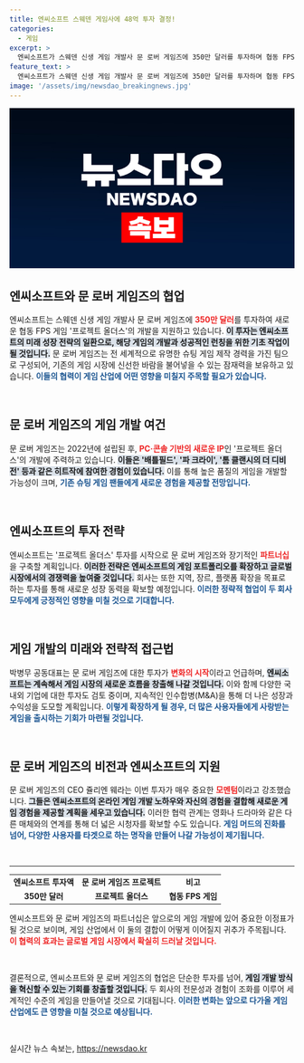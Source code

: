 ```yaml
---
title: 엔씨소프트 스웨덴 게임사에 48억 투자 결정!
categories:
  - 게임
excerpt: >
  엔씨소프트가 스웨덴 신생 게임 개발사 문 로버 게임즈에 350만 달러를 투자하며 협동 FPS 게임 ‘프로젝트 올더스’ 개발에 나선다! 혁신적인 게임과 전략적 파트너십의 시작을 놓치지 마세요!
feature_text: >
  엔씨소프트가 스웨덴 신생 게임 개발사 문 로버 게임즈에 350만 달러를 투자하며 협동 FPS 게임 ‘프로젝트 올더스’ 개발에 나선다! 혁신적인 게임과 전략적 파트너십의 시작을 놓치지 마세요!
image: '/assets/img/newsdao_breakingnews.jpg'
---
```


<p><img src="/assets/img/newsdao_breakingnews.jpg" alt="koreaapp 속보" /></p>

<h2 data-ke-size="size26">엔씨소프트와 문 로버 게임즈의 협업</h2>

<p data-ke-size="size16">엔씨소프트는 스웨덴 신생 게임 개발사 문 로버 게임즈에 <b><span style="color: #ee2323;">350만 달러</span></b>를 투자하여 새로운 협동 FPS 게임 '프로젝트 올더스'의 개발을 지원하고 있습니다. <b><span style="background-color: #21538527;">이 투자는 엔씨소프트의 미래 성장 전략의 일환으로, 해당 게임의 개발과 성공적인 런칭을 위한 기초 작업이 될 것입니다.</span></b> 문 로버 게임즈는 전 세계적으로 유명한 슈팅 게임 제작 경력을 가진 팀으로 구성되어, 기존의 게임 시장에 신선한 바람을 불어넣을 수 있는 잠재력을 보유하고 있습니다. <b><span style="color: #1a5490;">이들의 협력이 게임 산업에 어떤 영향을 미칠지 주목할 필요가 있습니다.</span></b></p>

<p data-ke-size="size16">&nbsp;</p>

<h2 data-ke-size="size26">문 로버 게임즈의 게임 개발 여건</h2>

<p data-ke-size="size16">문 로버 게임즈는 2022년에 설립된 후, <b><span style="color: #ee2323;">PC·콘솔 기반의 새로운 IP</span></b>인 '프로젝트 올더스'의 개발에 주력하고 있습니다. <b><span style="background-color: #21538527;">이들은 '배틀필드', '파 크라이', '톰 클랜시의 더 디비전' 등과 같은 히트작에 참여한 경험이 있습니다.</span></b> 이를 통해 높은 품질의 게임을 개발할 가능성이 크며, <b><span style="color: #1a5490;">기존 슈팅 게임 팬들에게 새로운 경험을 제공할 전망입니다.</span></b></p>

<p data-ke-size="size16">&nbsp;</p>

<h2 data-ke-size="size26">엔씨소프트의 투자 전략</h2>

<p data-ke-size="size16">엔씨소프트는 '프로젝트 올더스' 투자를 시작으로 문 로버 게임즈와 장기적인 <b><span style="color: #ee2323;">파트너십</span></b>을 구축할 계획입니다. <b><span style="background-color: #21538527;">이러한 전략은 엔씨소프트의 게임 포트폴리오를 확장하고 글로벌 시장에서의 경쟁력을 높여줄 것입니다.</span></b> 회사는 또한 지역, 장르, 플랫폼 확장을 목표로 하는 투자를 통해 새로운 성장 동력을 확보할 예정입니다. <b><span style="color: #1a5490;">이러한 정략적 협업이 두 회사 모두에게 긍정적인 영향을 미칠 것으로 기대합니다.</span></b></p>

<p data-ke-size="size16">&nbsp;</p>

<h2 data-ke-size="size26">게임 개발의 미래와 전략적 접근법</h2>

<p data-ke-size="size16">박병무 공동대표는 문 로버 게임즈에 대한 투자가 <b><span style="color: #ee2323;">변화의 시작</span></b>이라고 언급하며, <b><span style="background-color: #21538527;">엔씨소프트는 계속해서 게임 시장의 새로운 흐름을 창출해 나갈 것입니다.</span></b> 이와 함께 다양한 국내외 기업에 대한 투자도 검토 중이며, 지속적인 인수합병(M&A)을 통해 더 나은 성장과 수익성을 도모할 계획입니다. <b><span style="color: #1a5490;">이렇게 확장하게 될 경우, 더 많은 사용자들에게 사랑받는 게임을 출시하는 기회가 마련될 것입니다.</span></b></p>

<p data-ke-size="size16">&nbsp;</p>

<h2 data-ke-size="size26">문 로버 게임즈의 비전과 엔씨소프트의 지원</h2>

<p data-ke-size="size16">문 로버 게임즈의 CEO 쥴리엔 웨라는 이번 투자가 매우 중요한 <b><span style="color: #ee2323;">모멘텀</span></b>이라고 강조했습니다. <b><span style="background-color: #21538527;">그들은 엔씨소프트의 온라인 게임 개발 노하우와 자신의 경험을 결합해 새로운 게임 경험을 제공할 계획을 세우고 있습니다.</span></b> 이러한 협력 관계는 영화나 드라마와 같은 다른 매체와의 연계를 통해 더 넓은 시청자를 확보할 수도 있습니다. <b><span style="color: #1a5490;">게임 머드의 진화를 넘어, 다양한 사용자를 타겟으로 하는 명작을 만들어 나갈 가능성이 제기됩니다.</span></b></p>

<p data-ke-size="size16">&nbsp;</p>

<hr />

<table style="width: 100%; border-collapse: collapse;">
    <tr>
        <td style="text-align: center; height: 17px;"><b>엔씨소프트 투자액</b></td>
        <td style="text-align: center; height: 17px;"><b>문 로버 게임즈 프로젝트</b></td>
        <td style="text-align: center; height: 17px;"><b>비고</b></td>
    </tr>
    <tr>
        <td style="text-align: center; height: 17px;"><b>350만 달러</b></td>
        <td style="text-align: center; height: 17px;"><b>프로젝트 올더스</b></td>
        <td style="text-align: center; height: 17px;"><b>협동 FPS 게임</b></td>
    </tr>
</table>

<p data-ke-size="size16">엔씨소프트와 문 로버 게임즈의 파트너십은 앞으로의 게임 개발에 있어 중요한 이정표가 될 것으로 보이며, 게임 산업에서 이 둘의 결합이 어떻게 이어질지 귀추가 주목됩니다. <b><span style="color: #ee2323;">이 협력의 효과는 글로벌 게임 시장에서 확실히 드러날 것입니다.</span></b></p>

<p data-ke-size="size16">&nbsp;</p>

<p data-ke-size="size16">결론적으로, 엔씨소프트와 문 로버 게임즈의 협업은 단순한 투자를 넘어, <b><span style="background-color: #21538527;">게임 개발 방식을 혁신할 수 있는 기회를 창출할 것입니다.</span></b> 두 회사의 전문성과 경험이 조화를 이루어 세계적인 수준의 게임을 만들어낼 것으로 기대됩니다. <b><span style="color: #1a5490;">이러한 변화는 앞으로 다가올 게임 산업에도 큰 영향을 미칠 것으로 예상됩니다.</span></b></p>

<p data-ke-size="size16">&nbsp;</p>
실시간 뉴스 속보는, <a href="https://newsdao.kr" rel="dofollow">https://newsdao.kr</a>


